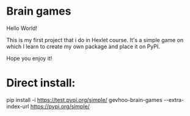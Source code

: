 # Brain games

Hello World!

This is my first project that i do in Hexlet course.
It's a simple game on which I learn to create my own package and place it on PyPI.

Hope you enjoy it!

# Direct install:

pip install -i https://test.pypi.org/simple/ gevhoo-brain-games --extra-index-url https://pypi.org/simple/


